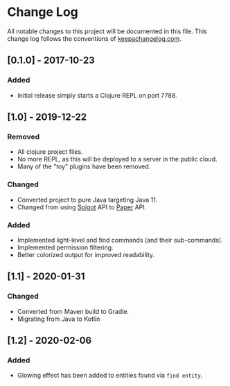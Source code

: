 # Change Log
All notable changes to this project will be documented in this file. This change log follows the conventions of 
[keepachangelog.com](http://keepachangelog.com/).

## [0.1.0] - 2017-10-23
### Added
- Initial release simply starts a Clojure REPL on port 7788.

## [1.0] - 2019-12-22
### Removed
- All clojure project files.
- No more REPL, as this will be deployed to a server in the public cloud.
- Many of the "toy" plugins have been removed.

### Changed
- Converted project to pure Java targeting Java 11.
- Changed from using [Spigot](https://spigotmc.org) API to [Paper](https://papermc.io) API.

### Added
- Implemented light-level and find commands (and their sub-commands).
- Implemented permission filtering.
- Better colorized output for improved readability.

## [1.1] - 2020-01-31
### Changed
- Converted from Maven build to Gradle.
- Migrating from Java to Kotlin

## [1.2] - 2020-02-06
### Added
- Glowing effect has been added to entities found via `find entity`.